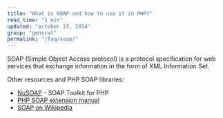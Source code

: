```yaml
---
title: "What is SOAP and how to use it in PHP?"
read_time: "1 min"
updated: "october 23, 2014"
group: "general"
permalink: "/faq/soap/"
---
```


SOAP (Simple Object Access protocol) is a protocol specification for web services that exchange information in the form of XML Information Set.

Other resources and PHP SOAP libraries:

* [NuSOAP](http://nusoap.sourceforge.net/) - SOAP Toolkit for PHP
* [PHP SOAP extension manual](http://php.net/manual/en/book.soap.php)
* [SOAP on Wikipedia](http://en.wikipedia.org/wiki/SOAP)
